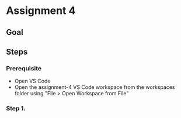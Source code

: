 # Assignment 4

## Goal


## Steps

### Prerequisite

- Open VS Code
- Open the assignment-4 VS Code workspace from the workspaces folder using "File > Open Workspace from File"

### Step 1.
